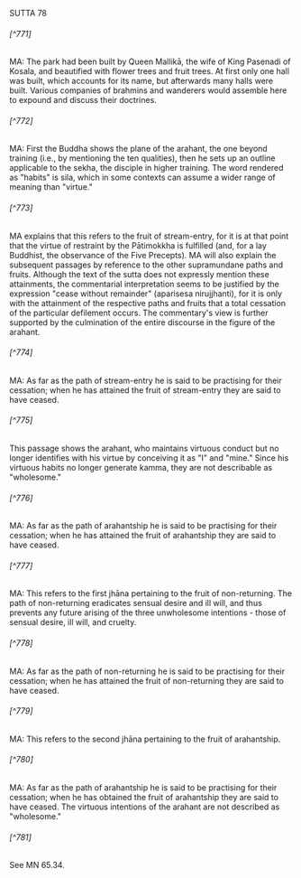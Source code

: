 SUTTA 78

###### [^771]
MA: The park had been built by Queen Mallikā, the wife of King Pasenadi of Kosala, and beautified with flower trees and fruit trees. At first only one hall was built, which accounts for its name, but afterwards many halls were built. Various companies of brahmins and wanderers would assemble here to expound and discuss their doctrines.

###### [^772]
MA: First the Buddha shows the plane of the arahant, the one beyond training (i.e., by mentioning the ten qualities), then he sets up an outline applicable to the sekha, the disciple in higher training. The word rendered as "habits" is sila, which in some contexts can assume a wider range of meaning than "virtue."

###### [^773]
MA explains that this refers to the fruit of stream-entry, for it is at that point that the virtue of restraint by the Pātimokkha is fulfilled (and, for a lay Buddhist, the observance of the Five Precepts). MA will also explain the subsequent passages by reference to the other supramundane paths and fruits. Although the text of the sutta does not expressly mention these attainments, the commentarial interpretation seems to be justified by the expression "cease without remainder" (aparisesa nirujjhanti), for it is only with the attainment of the respective paths and fruits that a total cessation of the particular defilement occurs. The commentary's view is further supported by the culmination of the entire discourse in the figure of the arahant.

###### [^774]
MA: As far as the path of stream-entry he is said to be practising for their cessation; when he has attained the fruit of stream-entry they are said to have ceased.

###### [^775]
This passage shows the arahant, who maintains virtuous conduct but no longer identifies with his virtue by conceiving it as "I" and "mine." Since his virtuous habits no longer generate kamma, they are not describable as "wholesome."

###### [^776]
MA: As far as the path of arahantship he is said to be practising for their cessation; when he has attained the fruit of arahantship they are said to have ceased.

###### [^777]
MA: This refers to the first jhāna pertaining to the fruit of non-returning. The path of non-returning eradicates sensual desire and ill will, and thus prevents any future arising of the three unwholesome intentions - those of sensual desire, ill will, and cruelty.

###### [^778]
MA: As far as the path of non-returning he is said to be practising for their cessation; when he has attained the fruit of non-returning they are said to have ceased.

###### [^779]
MA: This refers to the second jhāna pertaining to the fruit of arahantship.

###### [^780]
MA: As far as the path of arahantship he is said to be practising for their cessation; when he has obtained the fruit of arahantship they are said to have ceased. The virtuous intentions of the arahant are not described as "wholesome."

###### [^781]
See MN 65.34.

